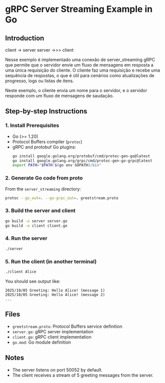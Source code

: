# gRPC Server Streaming Example in Go

## Introduction

client -> server
server ->>> client

Nesse exemplo é implementado uma conexão de server_streaming gRPC que  permite que o servidor envie um fluxo de mensagens em resposta a uma única requisição do cliente. O cliente faz uma requisição e recebe uma sequência de respostas, o que é útil para cenários como atualizações de progresso, logs ou listas de itens.

Neste exemplo, o cliente envia um nome para o servidor, e o servidor responde com um fluxo de mensagens de saudação.

## Step-by-step Instructions

### 1. Install Prerequisites
- Go (>= 1.20)
- Protocol Buffers compiler (`protoc`)
- gRPC and protobuf Go plugins:
  ```bash
  go install google.golang.org/protobuf/cmd/protoc-gen-go@latest
  go install google.golang.org/grpc/cmd/protoc-gen-go-grpc@latest
  export PATH="$PATH:$(go env GOPATH)/bin"
  ```

### 2. Generate Go code from proto
From the `server_streaming` directory:
```bash
protoc --go_out=. --go-grpc_out=. greetstream.proto
```

### 3. Build the server and client
```bash
go build -o server server.go 
go build -o client client.go 
```

### 4. Run the server
```bash
./server
```

### 5. Run the client (in another terminal)
```bash
./client Alice
```
You should see output like:
```
2025/10/05 Greeting: Hello Alice! (message 1)
2025/10/05 Greeting: Hello Alice! (message 2)
...
```

## Files
- `greetstream.proto`: Protocol Buffers service definition
- `server.go`: gRPC server implementation
- `client.go`: gRPC client implementation
- `go.mod`: Go module definition

## Notes
- The server listens on port 50052 by default.
- The client receives a stream of 5 greeting messages from the server.
